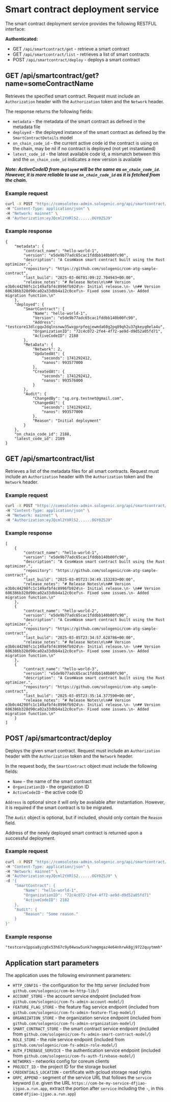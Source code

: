# Smart contract deployment service

The smart contract deployment service provides the following RESTFUL interface:

**Authenticated:**

* GET `/api/smartcontract/get` - retrieve a smart contract
* GET `/api/smartcontract/list` - retrieves a list of smart contracts
* POST `/api/smartcontract/deploy` - deploys a smart contract

## GET /api/smartcontract/get?name=someContractName

Retrieves the specified smart contract. Request must include an `Authorization` header with the `Authorization` token and the `Network` header.

The response returns the following fields:

- `metadata` - the metadata of the smart contract as defined in the metadata file
- `deployed` - the deployed instance of the smart contract as defined by the `SmartContractDetails` model
- `on_chain_code_id` - the current active code id the contract is using on the chain, may be nil if no contract is deployed (not yet instantiated)
- `latest_code_id` - the latest available code id, a mismatch between this and the `on_chain_code_id` indicates a new version is available

***Note: ActiveCodeID from `deployed` will be the same as `on_chain_code_id`. However, it is more reliable to use `on_chain_code_id` as it is fetched from the chain.***

### Example request

```bash
curl -X POST "https://comsolotex-admin.sologenic.org/api/smartcontract/get?name=hello-world-1" \
-H "Content-Type: application/json" \
-H "Network: mainnet" \ 
-H "Authorization:eyJQcml2YXRlS2......OGY0ZSJ9"
```

### Example response

```json5
{
    "metadata": {
        "contract_name": "hello-world-1",
        "version": "e5de9b77adc65cac1fddbb140b00fc90",
        "description": "A CosmWasm smart contract built using the Rust optimizer.",
        "repository": "https://github.com/sologenic/com-atg-sample-contract",
        "last_build": "2025-03-06T01:09:22.704943+00:00",
        "release_notes": "# Release Notes\n\n## Version e3b0c44298fc1c149afbf4c8996fb924\n- Initial release.\n- \n## Version 606386b328d90ca02a33dbb4a12c0cef\n- Fixed some issues.\n- Added migration function.\n"
    },
    "deployed": {
        "SmartContract": {
            "Name": "hello-world-1",
            "Version": "e5de9b77adc65cac1fddbb140b00fc90",
            "Address": "testcore13dlcgqv2dqlnsnww35wxgprpfeqjewmda60g2pq89qh2u37gkeyq0ela4u",
            "OrganizationID": "72c4c072-2fe4-4f72-ae9d-d9d52a05fd71",
            "ActiveCodeID": 2188
        },
        "MetaData": {
            "Network": 2,
            "UpdatedAt": {
                "seconds": 1741292412,
                "nanos": 993577000
            },
            "CreatedAt": {
                "seconds": 1741292412,
                "nanos": 993576000
            }
        },
        "Audit": {
            "ChangedBy": "sg.org.testnet@gmail.com",
            "ChangedAt": {
                "seconds": 1741292412,
                "nanos": 993577000
            },
            "Reason": "Initial deployment"
        }
    },
    "on_chain_code_id": 2188,
    "latest_code_id": 2189
}
```

## GET /api/smartcontract/list

Retrieves a list of the metadata files for all smart contracts. Request must include an `Authorization` header with the `Authorization` token and the `Network` header.

### Example request

```bash
curl -X POST "https://comsolotex-admin.sologenic.org/api/smartcontract/list" \
-H "Content-Type: application/json" \
-H "Network: mainnet" \ 
-H "Authorization:eyJQcml2YXRlS2......OGY0ZSJ9"
```

### Example response

```json5
[
    {
        "contract_name": "hello-world-1",
        "version": "e5de9b77adc65cac1fddbb140b00fc90",
        "description": "A CosmWasm smart contract built using the Rust optimizer.",
        "repository": "https://github.com/sologenic/com-atg-sample-contract",
        "last_build": "2025-03-05T23:34:49.153283+00:00",
        "release_notes": "# Release Notes\n\n## Version e3b0c44298fc1c149afbf4c8996fb924\n- Initial release.\n- \n## Version 606386b328d90ca02a33dbb4a12c0cef\n- Fixed some issues.\n- Added migration function.\n"
    },
    {
        "contract_name": "hello-world-2",
        "version": "e5de9b77adc65cac1fddbb140b00fc90",
        "description": "A CosmWasm smart contract built using the Rust optimizer.",
        "repository": "https://github.com/sologenic/com-atg-sample-contract",
        "last_build": "2025-03-05T23:34:57.628786+00:00",
        "release_notes": "# Release Notes\n\n## Version e3b0c44298fc1c149afbf4c8996fb924\n- Initial release.\n- \n## Version 606386b328d90ca02a33dbb4a12c0cef\n- Fixed some issues.\n- Added migration function.\n"
    },
    {
        "contract_name": "hello-world-3",
        "version": "e5de9b77adc65cac1fddbb140b00fc90",
        "description": "A CosmWasm smart contract built using the Rust optimizer.",
        "repository": "https://github.com/sologenic/com-atg-sample-contract",
        "last_build": "2025-03-05T23:35:14.377590+00:00",
        "release_notes": "# Release Notes\n\n## Version e3b0c44298fc1c149afbf4c8996fb924\n- Initial release.\n- \n## Version 606386b328d90ca02a33dbb4a12c0cef\n- Fixed some issues.\n- Added migration function.\n"
    }
]
```

## POST /api/smartcontract/deploy

Deploys the given smart contract. Request must include an `Authorization` header with the `Authorization` token and the `Network` header.

In the request body, the `SmartContract` object must include the following fields:

- `Name` - the name of the smart contract
- `OrganizationID` - the organization ID
- `ActiveCodeID` - the active code ID

`Address` is optional since it will only be available after instantiation. However, it is required if the smart contract is to be migrated.

The `Audit` object is optional, but if included, should only contain the `Reason` field.

Address of the newly deployed smart contract is returned upon a successful deployment.

### Example request

```bash
curl -X POST "https://comsolotex-admin.sologenic.org/api/smartcontract/deploy" \
-H "Content-Type: application/json" \
-H "Network: mainnet" \ 
-H "Authorization:eyJQcml2YXRlS2......OGY0ZSJ9" \
-d '{
    "SmartContract": {
        "Name": "hello-world-1",
        "OrganizationID": "72c4c072-2fe4-4f72-ae9d-d9d52a05fd71"
        "ActiveCodeID": 2182
    },
    "Audit": {
        "Reason": "Some reason."
    }
}'
```

### Example response

```json5
"testcore1ppsa8yzg6x53h67c9y04wsw5unk7xmgmgaz4e64nhrwk8gj9722quytmmh"
```

## Application start parameters

The application uses the following environment parameters:

* `HTTP_CONFIG` - the configuration for the http server (included from `github.com/sologenic/com-be-http-lib/`)
* `ACCOUNT_STORE` - the account service endpoint (included from `github.com/sologenic/com-fs-admin-account-model/`)
* `FEATURE_FLAG_STORE` - the feature flag service endpoint (included from `github.com/sologenic/com-fs-admin-feature-flag-model/`)
* `ORGANIZATION_STORE` - the organization service endpoint (included from `github.com/sologenic/com-fs-admin-organization-model/`)
* `SMART_CONTRACT_STORE` - the smart contract service endpoint (included from `github.com/sologenic/com-fs-admin-smart-contract-model/`)
* `ROLE_STORE` - the role service endpoint (included from `github.com/sologenic/com-fs-admin-role-model/`)
* `AUTH_FIREBASE_SERVICE` - the authentication service endpoint (included from `github.com/sologenic/com-fs-auth-firebase-model/`)
* `NETWORKS` - networks config for coreum clients
* `PROJECT_ID` - the project ID for the storage bucket
* `CREDENTIALS_LOCATION` - certificate with gcloud storage read rights
* `GRPC_APPEND` - segment of the service URL that follows the `service` keyword (i.e. given the URL `https://com-be-my-service-dfjiao-ijgao.a.run.app`, extract the portion after `service` including the `-`, in this case `dfjiao-ijgao.a.run.app`)
